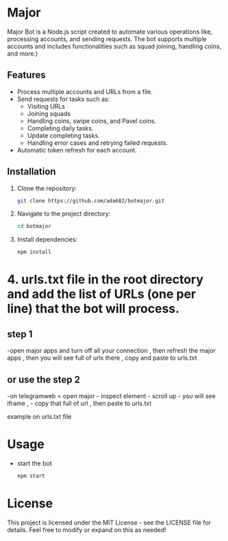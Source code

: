 # Major

Major Bot is a Node.js script created to automate various operations like, processing accounts, and sending requests. The bot supports multiple accounts and includes functionalities such as squad joining, handling coins, and more.)

## Features

- Process multiple accounts and URLs from a file.
- Send requests for tasks such as:
  - Visiting URLs
  - Joining squads
  - Handling coins, swipe coins, and Pavel coins.
  - Completing daily tasks.
  - Update completing tasks.
  - Handling error cases and retrying failed requests.
- Automatic token refresh for each account.

## Installation

1. Clone the repository:

   ```bash
   git clone https://github.com/ada682/botmajor.git

2. Navigate to the project directory:

   ```bash
   cd botmajor

3. Install dependencies:

   ```bash
   npm install

# 4. urls.txt file in the root directory and add the list of URLs (one per line) that the bot will process.

  ## step 1
   -open major apps and turn off all your connection , then refresh the major apps , then you will see full of urls there , copy and paste to urls.txt

  ## or use the step 2
   -on telegramweb = open major - inspect element - scroll up - you will see iframe , - copy that full of url , then paste to urls.txt

   example on urls.txt file

 # Usage

 - start the bot
   ```bash
   npm start

 # License

This project is licensed under the MIT License - see the LICENSE file for details.
Feel free to modify or expand on this as needed!



